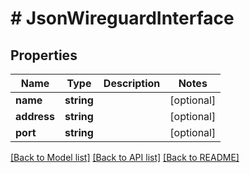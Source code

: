 # # JsonWireguardInterface

## Properties

Name | Type | Description | Notes
------------ | ------------- | ------------- | -------------
**name** | **string** |  | [optional] 
**address** | **string** |  | [optional] 
**port** | **string** |  | [optional] 

[[Back to Model list]](../../README.md#documentation-for-models) [[Back to API list]](../../README.md#documentation-for-api-endpoints) [[Back to README]](../../README.md)


